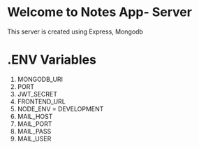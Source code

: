 # Welcome to Notes App- Server

This server is created using Express, Mongodb

# .ENV Variables

1.  MONGODB_URI
2.  PORT
3.  JWT_SECRET
4.  FRONTEND_URL
5.  NODE_ENV = DEVELOPMENT
6.  MAIL_HOST
7.  MAIL_PORT
8.  MAIL_PASS
9.  MAIL_USER
